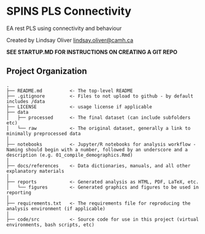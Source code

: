 SPINS PLS Connectivity
===============================================

EA rest PLS using connectivity and behaviour

Created by Lindsay Oliver lindsay.oliver@camh.ca

**SEE STARTUP.MD FOR INSTRUCTIONS ON CREATING A GIT REPO**

Project Organization
-----------------------------------

    .
    ├── README.md          <- The top-level README
    ├── .gitignore         <- Files to not upload to github - by default includes /data
    ├── LICENSE            <- usage license if applicable
    ├── data
    │   ├── processed      <- The final dataset (can include subfolders etc)
    │   └── raw            <- The original dataset, generally a link to minimally preprocessed data
    │
    ├── notebooks          <- Jupyter/R notebooks for analysis workflow - Naming should begin with a number, followed by an underscore and a description (e.g. 01_compile_demographics.Rmd)
    │
    ├── docs/references    <- Data dictionaries, manuals, and all other explanatory materials
    │
    ├── reports            <- Generated analysis as HTML, PDF, LaTeX, etc.
    │   └── figures        <- Generated graphics and figures to be used in reporting
    │
    ├── requirements.txt   <- The requirements file for reproducing the analysis environment (if applicable)
    │
    ├── code/src           <- Source code for use in this project (virtual environments, bash scripts, etc)
